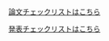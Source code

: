 [論文チェックリストはこちら](https://takaya-shiraishi.github.io/GraduateThesis/GraduateThesisChecklist.html)

[発表チェックリストはこちら](https://takaya-shiraishi.github.io/GraduateThesis/PresentationChecklist.html)